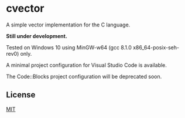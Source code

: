 # cvector
A simple vector implementation for the C language.

**Still under development.**

Tested on Windows 10 using MinGW-w64 (gcc 8.1.0 x86_64-posix-seh-rev0) only.

A minimal project configuration for Visual Studio Code is available.

The Code::Blocks project configuration will be deprecated soon.

## License

[MIT](LICENSE)
